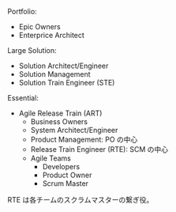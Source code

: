 Portfolio:

- Epic Owners
- Enterprice Architect

Large Solution:

- Solution Architect/Engineer
- Solution Management
- Solution Train Engineer (STE)

Essential:

- Agile Release Train (ART)
  - Business Owners
  - System Architect/Engineer
  - Product Management: PO の中心
  - Release Train Engineer (RTE): SCM の中心
  - Agile Teams
    - Developers
    - Product Owner
    - Scrum Master

RTE は各チームのスクラムマスターの繋ぎ役。

